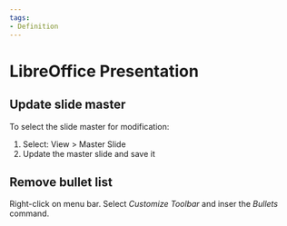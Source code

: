 ```yaml
---
tags:
- Definition
---
```

# LibreOffice Presentation
## Update slide master
To select the slide master for modification:

1. Select: View > Master Slide
2. Update the master slide and save it

## Remove bullet list

Right-click on menu bar. Select *Customize Toolbar* and inser the *Bullets* command.